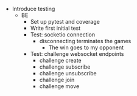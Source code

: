 - Introduce testing
  - BE
    - Set up pytest and coverage
    - Write first initial test
    * Test: socketio connection
      - disconnecting terminates the games
        - The win goes to my opponent
    * Test: challenge websocket endpoints
      - challenge create
      * challenge subscribe
      * challenge unsubscribe
      * challenge join
      * challenge move
